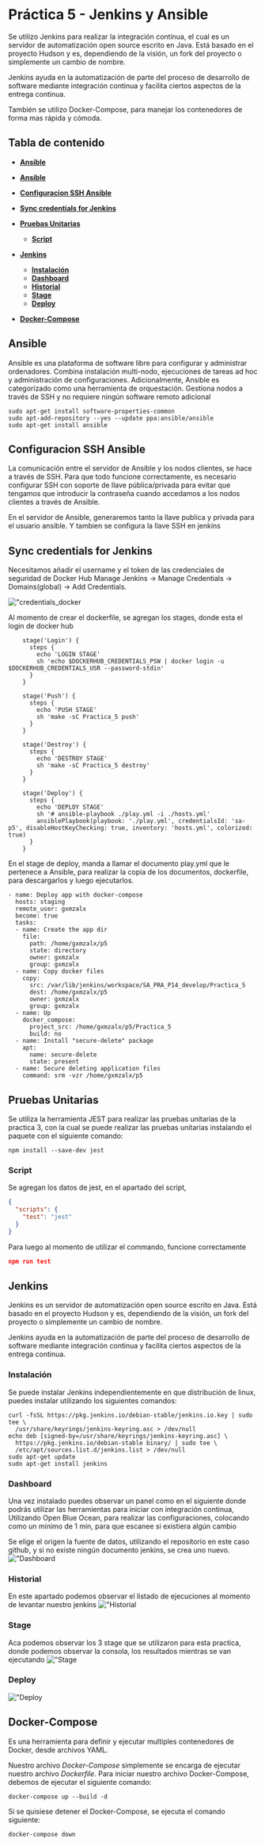# **Práctica 5 - Jenkins y Ansible** <!-- omit in toc -->

Se utilizo Jenkins para realizar la integración continua, el cual es un servidor de automatización open source escrito en Java. Está basado en el proyecto Hudson y es, dependiendo de la visión, un fork del proyecto o simplemente un cambio de nombre.

Jenkins ayuda en la automatización de parte del proceso de desarrollo de software mediante integración continua y facilita ciertos aspectos de la entrega continua.

También se utilizo Docker-Compose, para manejar los contenedores de forma mas rápida y cómoda.

## **Tabla de contenido** <!-- omit in toc -->
- [**Ansible**](#ansible)

- [**Ansible**](#ansible)
- [**Configuracion SSH Ansible**](#configuracion-ssh-ansible)
- [**Sync credentials for Jenkins**](#sync-credentials-for-jenkins)
- [**Pruebas Unitarias**](#pruebas-unitarias)
  - [**Script**](#script)
- [**Jenkins**](#jenkins)
  - [**Instalación**](#instalación)
  - [**Dashboard**](#dashboard)
  - [**Historial**](#historial)
  - [**Stage**](#stage)
  - [**Deploy**](#deploy)
- [**Docker-Compose**](#docker-compose)

## **Ansible**
Ansible es una plataforma de software libre para configurar y administrar ordenadores. Combina instalación multi-nodo, ejecuciones de tareas ad hoc y administración de configuraciones. Adicionalmente, Ansible es categorizado como una herramienta de orquestación. Gestiona nodos a través de SSH y no requiere ningún software remoto adicional 

```
sudo apt-get install software-properties-common
sudo apt-add-repository --yes --update ppa:ansible/ansible
sudo apt-get install ansible
```
## **Configuracion SSH Ansible**
La comunicación entre el servidor de Ansible y los nodos clientes, se hace a través de SSH. Para que todo funcione correctamente, es necesario configurar SSH con soporte de llave pública/privada para evitar que tengamos que introducir la contraseña cuando accedamos a los nodos clientes a través de Ansible.

En el servidor de Ansible, generaremos tanto la llave publica y privada para el usuario ansible. 
Y tambien  se configura la llave SSH en jenkins

## **Sync credentials for Jenkins**
Necesitamos añadir el username y el token de las credenciales de seguridad de Docker Hub
Manage Jenkins -> Manage Credentials -> Domains(global) -> Add Credentials.

!["credentials_docker](/Practica_5/img/credentials_docker.png "credentials_docker")

Al momento de crear el dockerfile, se agregan los stages, donde esta el login de docker hub

```
    stage('Login') {
      steps {
        echo 'LOGIN STAGE'
        sh 'echo $DOCKERHUB_CREDENTIALS_PSW | docker login -u $DOCKERHUB_CREDENTIALS_USR --password-stdin'
      }
    }

    stage('Push') {
      steps {
        echo 'PUSH STAGE'
        sh 'make -sC Practica_5 push'
      }
    }

    stage('Destroy') {
      steps {
        echo 'DESTROY STAGE'
        sh 'make -sC Practica_5 destroy'
      }
    }

    stage('Deploy') {
      steps {
        echo 'DEPLOY STAGE'
        sh '# ansible-playbook ./play.yml -i ./hosts.yml'
        ansiblePlaybook(playbook: './play.yml', credentialsId: 'sa-p5', disableHostKeyChecking: true, inventory: 'hosts.yml', colorized: true)
      }
    }
```
En el stage de deploy, manda a llamar el documento play.yml que le pertenece a Ansible, para realizar la copia de los documentos, dockerfile, para descargarlos y luego ejecutarlos.

```
- name: Deploy app with docker-compose
  hosts: staging
  remote_user: gxmzalx
  become: true
  tasks:
  - name: Create the app dir
    file:
      path: /home/gxmzalx/p5
      state: directory
      owner: gxmzalx
      group: gxmzalx
  - name: Copy docker files
    copy:
      src: /var/lib/jenkins/workspace/SA_PRA_P14_develop/Practica_5
      dest: /home/gxmzalx/p5
      owner: gxmzalx
      group: gxmzalx
  - name: Up
    docker_compose:
      project_src: /home/gxmzalx/p5/Practica_5
      build: no
  - name: Install "secure-delete" package
    apt:
      name: secure-delete
      state: present
  - name: Secure deleting application files
    command: srm -vzr /home/gxmzalx/p5
```


## **Pruebas Unitarias**
Se utiliza la herramienta JEST para realizar las pruebas unitarias de la practica 3, con la cual se puede realizar las pruebas unitarias instalando el paquete con el siguiente comando:

```
npm install --save-dev jest
```
### **Script**
Se agregan  los datos de jest, en el apartado del script, 
```json
{
  "scripts": {
    "test": "jest"
  }
}
```
Para luego al momento de utilizar el commando, funcione correctamente
```json
npm run test
```

## **Jenkins**
Jenkins es un servidor de automatización open source escrito en Java. Está basado en el proyecto Hudson y es, dependiendo de la visión, un fork del proyecto o simplemente un cambio de nombre.

Jenkins ayuda en la automatización de parte del proceso de desarrollo de software mediante integración continua y facilita ciertos aspectos de la entrega continua. 

### **Instalación**
Se puede instalar Jenkins independientemente en que distribución de linux, puedes instalar utilizando los siguientes  comandos:

```
curl -fsSL https://pkg.jenkins.io/debian-stable/jenkins.io.key | sudo tee \
  /usr/share/keyrings/jenkins-keyring.asc > /dev/null
echo deb [signed-by=/usr/share/keyrings/jenkins-keyring.asc] \
  https://pkg.jenkins.io/debian-stable binary/ | sudo tee \
  /etc/apt/sources.list.d/jenkins.list > /dev/null
sudo apt-get update
sudo apt-get install jenkins
```

### **Dashboard**
Una vez instalado puedes observar un panel como en el siguiente donde podrás utilizar las herramientas para iniciar con integración continua, Utilizando Open Blue Ocean, para realizar las configuraciones, colocando como un mínimo de 1 min, para que escanee si existiera algún cambio

Se elige el origen la fuente de datos, utilizando el repositorio en este caso github, y si no existe ningún documento jenkins, se crea uno nuevo.
!["Dashboard](/Practica_4/img/dashboard.jpg "Dashboard")

### **Historial**
En este apartado podemos observar el listado de ejecuciones al momento de levantar nuestro jenkins
!["Historial](/Practica_4/img/historial.jpg "Historial")

### **Stage**
Aca podemos observar los 3 stage que se utilizaron para esta practica, donde podemos observar la consola, los resultados mientras se van ejecutando
!["Stage](/Practica_4/img/stage_deploy.jpg "Stage")

### **Deploy**

!["Deploy](/Practica_4/img/deploy.jpg "Deploy")

## **Docker-Compose** 

Es una herramienta para definir y ejecutar multiples contenedores de Docker, desde archivos YAML.

Nuestro archivo *Docker-Compose* simplemente se encarga de ejecutar nuestro archivo *Dockerfile*.
Para iniciar nuestro archivo Docker-Compose, debemos de ejecutar el siguiente comando:

```
docker-compose up --build -d
```

Si se quisiese detener el Docker-Compose, se ejecuta el comando siguiente:

```
docker-compose down
```